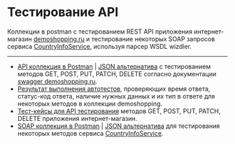 # Тестирование API

Коллекции в postman с тестированием REST API приложения интернет-магазин [demoshopping.ru](https://demoshopping.ru/) и тестирование некоторых SOAP запросов сервиса [CountryInfoService](http://webservices.oorsprong.org/websamples.countryinfo/CountryInfoService.wso?WSDL), используя парсер WSDL wizdler.

---

- [API коллекция в Postman](https://www.postman.com/espar/workspace/g9-mikhail-li/collection/20541504-221da1cb-c50a-40e8-9b17-bc563e13f3e8?action=share&creator=20541504&active-environment=20541504-3d77f342-3802-45e6-9b35-3cadfc21182f) | [JSON альтернатива](https://github.com/Leesmike/api/blob/main/DemoShopping.postman_collection.json) с тестированием методов GET, POST, PUT, PATCH, DELETE согласно документации [swagger demoshopping.ru](https://demoshopping.ru/api-docs/).
- [Результат выполнения автотестов](https://github.com/Leesmike/api/blob/main/G9_DemoShopping_postman_test_run.json), проверяющих время ответа, статус-код ответа, наличие нужных данных и их тип в ответе для некоторых методов в коллекции demoshopping.
- [Тест-кейсы для API тестирования](https://github.com/Leesmike/api/blob/main/G9%20Mikhail%20Li%20API%20test%20suite.pdf) методов GET, POST, PUT, PATCH, DELETE приложения интернет-магазин.
- [SOAP коллекция в Postman](https://www.postman.com/espar/workspace/g9-mikhail-li/collection/20541504-9432f65f-d22d-49e4-9eee-8fb39b7d70cf?action=share&creator=20541504) | [JSON альтернатива](https://github.com/Leesmike/api/blob/main/SOAP.postman_collection.json) для тестирования некоторых методов сервиса [CountryInfoService](http://webservices.oorsprong.org/websamples.countryinfo/CountryInfoService.wso?WSDL).
